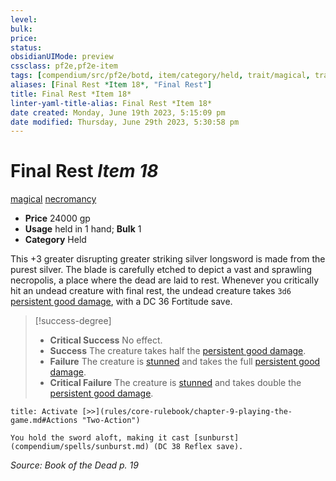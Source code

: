 ```yaml
---
level:
bulk:
price:
status:
obsidianUIMode: preview
cssclass: pf2e,pf2e-item
tags: [compendium/src/pf2e/botd, item/category/held, trait/magical, trait/necromancy]
aliases: [Final Rest *Item 18*, "Final Rest"]
title: Final Rest *Item 18*
linter-yaml-title-alias: Final Rest *Item 18*
date created: Monday, June 19th 2023, 5:15:09 pm
date modified: Thursday, June 29th 2023, 5:30:58 pm
---
```


# Final Rest *Item 18*

[magical](rules/traits/magical.md) [necromancy](rules/traits/necromancy.md)  

- **Price** 24000 gp
- **Usage** held in 1 hand; **Bulk** 1
- **Category** Held

This +3 greater disrupting greater striking silver longsword is made from the purest silver. The blade is carefully etched to depict a vast and sprawling necropolis, a place where the dead are laid to rest. Whenever you critically hit an undead creature with final rest, the undead creature takes `3d6` [persistent good damage](rules/conditions.md#Persistent%20Damage), with a DC 36 Fortitude save.

> [!success-degree]
> - **Critical Success** No effect.
> - **Success** The creature takes half the [persistent good damage](rules/conditions.md#Persistent%20Damage).
> - **Failure** The creature is [stunned](rules/conditions.md#Stunned) and takes the full [persistent good damage](rules/conditions.md#Persistent%20Damage).
> - **Critical Failure** The creature is [stunned](rules/conditions.md#Stunned) and takes double the [persistent good damage](rules/conditions.md#Persistent%20Damage).

```ad-embed-ability
title: Activate [>>](rules/core-rulebook/chapter-9-playing-the-game.md#Actions "Two-Action")

You hold the sword aloft, making it cast [sunburst](compendium/spells/sunburst.md) (DC 38 Reflex save).
```

*Source: Book of the Dead p. 19*
